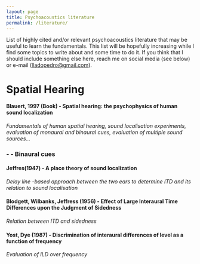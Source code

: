 ```yaml
---
layout: page
title: Psychoacoustics literature
permalink: /literature/
---
```


List of highly cited and/or relevant psychoacoustics literature that may be useful to learn the fundamentals.
This list will be hopefully increasing while I find some topics to write about and some time to do it. If you think that I should include something else here, reach me on social media (see below) or e-mail (lladopedro@gmail.com). 

# Spatial Hearing
#### Blauert, 1997 (Book) - Spatial hearing: the psychophysics of human sound localization
_Fundamentals of human spatial hearing, sound localisation experiments, evaluation of monaural and binaural cues, evaluation of multiple sound sources..._
### - - Binaural cues
#### Jeffres(1947) - A place theory of sound localization
_Delay line -based approach between the two ears to determine ITD and its relation to sound localisation_
#### Blodgett, Wilbanks, Jeffress (1956) - Effect of Large Interaural Time Differences upon the Judgment of Sidedness
_Relation between ITD and sidedness_
#### Yost, Dye (1987) - Discrimination of interaural differences of level as a function of frequency
_Evaluation of ILD over frequency_

